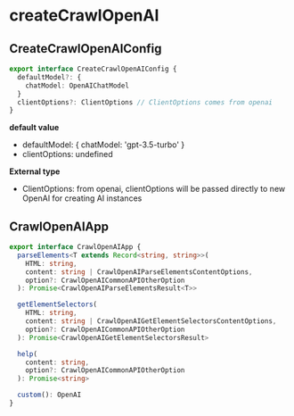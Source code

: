 # createCrawlOpenAI

## CreateCrawlOpenAIConfig

```ts
export interface CreateCrawlOpenAIConfig {
  defaultModel?: {
    chatModel: OpenAIChatModel
  }
  clientOptions?: ClientOptions // ClientOptions comes from openai
}
```

**default value**

- defaultModel: { chatModel: 'gpt-3.5-turbo' }
- clientOptions: undefined

**External type**

- ClientOptions: from openai, clientOptions will be passed directly to new OpenAI for creating AI instances

## CrawlOpenAIApp

```ts
export interface CrawlOpenAIApp {
  parseElements<T extends Record<string, string>>(
    HTML: string,
    content: string | CrawlOpenAIParseElementsContentOptions,
    option?: CrawlOpenAICommonAPIOtherOption
  ): Promise<CrawlOpenAIParseElementsResult<T>>

  getElementSelectors(
    HTML: string,
    content: string | CrawlOpenAIGetElementSelectorsContentOptions,
    option?: CrawlOpenAICommonAPIOtherOption
  ): Promise<CrawlOpenAIGetElementSelectorsResult>

  help(
    content: string,
    option?: CrawlOpenAICommonAPIOtherOption
  ): Promise<string>

  custom(): OpenAI
}
```
